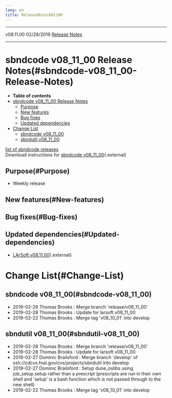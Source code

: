 ```yaml
---
lang: en
title: ReleaseNotes081100
---
```


  ----------- ------------ -- -- ------------------------------------------------------
  v08.11.00   02/28/2019         [Release Notes](ReleaseNotes081100.html)
  ----------- ------------ -- -- ------------------------------------------------------



sbndcode v08\_11\_00 Release Notes(#sbndcode-v08_11_00-Release-Notes)
======================================================================================

-   **Table of contents**
-   [sbndcode v08\_11\_00 Release
    Notes](#sbndcode-v08_11_00-Release-Notes)
    -   [Purpose](#Purpose)
    -   [New features](#New-features)
    -   [Bug fixes](#Bug-fixes)
    -   [Updated dependencies](#Updated-dependencies)
-   [Change List](#Change-List)
    -   [sbndcode v08\_11\_00](#sbndcode-v08_11_00)
    -   [sbndutil v08\_11\_00](#sbndutil-v08_11_00)

[list of sbndcode
releases](List_of_SBND_code_releases.html)\
Download instructions for [sbndcode
v08\_11\_00](http://scisoft.fnal.gov/scisoft/bundles/sbnd/v08_11_00/sbndcode-v08_11_00.html){.external}



Purpose(#Purpose)
----------------------------------

-   Weekly release



New features(#New-features)
--------------------------------------------



Bug fixes(#Bug-fixes)
--------------------------------------



Updated dependencies(#Updated-dependencies)
------------------------------------------------------------

-   [LArSoft
    v08.11.00](https://cdcvs.fnal.gov/redmine/projects/larsoft/wiki/ReleaseNotes081100){.external}



Change List(#Change-List)
==========================================



sbndcode v08\_11\_00(#sbndcode-v08_11_00)
----------------------------------------------------------

-   2019-02-28 Thomas Brooks : Merge branch \'release/v08\_11\_00\'
-   2019-02-28 Thomas Brooks : Update for larsoft v08\_11\_00
-   2019-02-22 Thomas Brooks : Merge tag \'v08\_10\_01\' into develop



sbndutil v08\_11\_00(#sbndutil-v08_11_00)
----------------------------------------------------------

-   2019-02-28 Thomas Brooks : Merge branch \'release/v08\_11\_00\'
-   2019-02-28 Thomas Brooks : Update for larsoft v08\_11\_00
-   2019-02-27 Dominic Brailsford : Merge branch \'develop\' of
    ssh://cdcvs.fnal.gov/cvs/projects/sbndutil into develop
-   2019-02-27 Dominic Brailsford : Setup dune\_oslibs using
    job\_setup.setup rather than a prescript (prescripts are run in
    their own shell and \'setup\' is a bash function which is not passed
    through to the new shell)
-   2019-02-22 Thomas Brooks : Merge tag \'v08\_10\_01\' into develop
